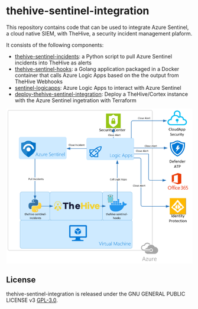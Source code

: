 # thehive-sentinel-integration

This repository contains code that can be used to integrate Azure Sentinel, a cloud native SIEM, with TheHive, a security incident management plaform.

It consists of the following components:
- [thehive-sentinel-incidents](thehive-sentinel-incidents): a Python script to pull Azure Sentinel incidents into TheHive as alerts
- [thehive-sentinel-hooks](thehive-sentinel-hooks): a Golang application packaged in a Docker container that calls Azure Logic Apps based on the the output from TheHive Webhooks
- [sentinel-logicapps](sentinel-logicapps): Azure Logic Apps to interact with Azure Sentinel
- [deploy-thehive-sentinel-integration](deploy-thehive-sentinel-integration): Deploy a TheHive/Cortex instance with the Azure Sentinel ingetration with Terraform

![Design Drawing](thehivesentinelintegrationarch.PNG "Design")

## License

thehive-sentinel-integration is released under the GNU GENERAL PUBLIC LICENSE v3 [GPL-3.0](LICENSE).